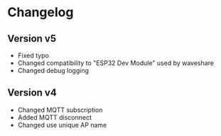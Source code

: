 # Changelog

## Version v5

- Fixed typo
- Changed compatibility to "ESP32 Dev Module" used by waveshare
- Changed debug logging

## Version v4

- Changed MQTT subscription
- Added MQTT disconnect
- Changed use unique AP name 